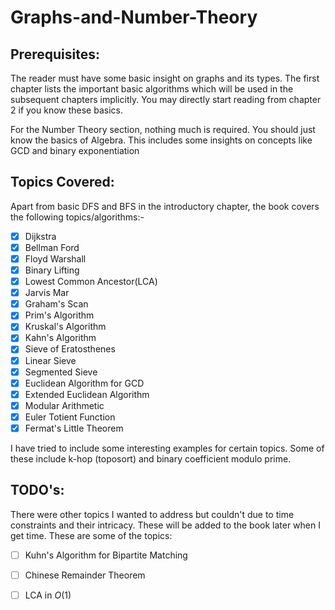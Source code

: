 # Graphs-and-Number-Theory

## Prerequisites:

The reader must have some basic insight on graphs and its types. The first chapter lists the important basic algorithms which will be used in the subsequent chapters implicitly. You may directly start reading from chapter $2$ if you know these basics. 

For the Number Theory section, nothing much is required. You should just know the basics of Algebra. This includes some insights on concepts like GCD and binary exponentiation



## Topics Covered:

Apart from basic DFS and BFS in the introductory chapter, the book covers the following topics/algorithms:-

- [x] Dijkstra
- [x] Bellman Ford
- [x] Floyd Warshall
- [x] Binary Lifting
- [x] Lowest Common Ancestor(LCA)
- [x] Jarvis Mar
- [x] Graham's Scan
- [x] Prim's Algorithm
- [x] Kruskal's Algorithm
- [x] Kahn's Algorithm
- [x] Sieve of Eratosthenes
- [x] Linear Sieve
- [x] Segmented Sieve
- [x] Euclidean Algorithm for GCD
- [x] Extended Euclidean Algorithm
- [x] Modular Arithmetic 
- [x] Euler Totient Function
- [x] Fermat's Little Theorem

I have tried to include some interesting examples for certain topics. Some of these include k-hop (toposort) and binary coefficient modulo prime.

## TODO's:

There were other topics I wanted to address but couldn't due to time constraints and their intricacy. These will be added to the book later when I get time. These are some of the topics:

- [ ] Kuhn's Algorithm for Bipartite Matching
- [ ] Chinese Remainder Theorem
- [ ] LCA in $O(1)$

